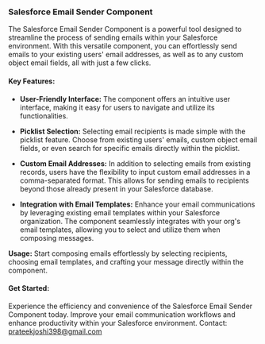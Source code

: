### Salesforce Email Sender Component

The Salesforce Email Sender Component is a powerful tool designed to streamline the process of sending emails within your Salesforce environment. With this versatile component, you can effortlessly send emails to your existing users' email addresses, as well as to any custom object email fields, all with just a few clicks.

#### Key Features:

- **User-Friendly Interface:** The component offers an intuitive user interface, making it easy for users to navigate and utilize its functionalities.
  
- **Picklist Selection:** Selecting email recipients is made simple with the picklist feature. Choose from existing users' emails, custom object email fields, or even search for specific emails directly within the picklist.
  
- **Custom Email Addresses:** In addition to selecting emails from existing records, users have the flexibility to input custom email addresses in a comma-separated format. This allows for sending emails to recipients beyond those already present in your Salesforce database.
  
- **Integration with Email Templates:** Enhance your email communications by leveraging existing email templates within your Salesforce organization. The component seamlessly integrates with your org's email templates, allowing you to select and utilize them when composing messages.

  
 **Usage:** Start composing emails effortlessly by selecting recipients, choosing email templates, and crafting your message directly within the component.

#### Get Started:
Experience the efficiency and convenience of the Salesforce Email Sender Component today. Improve your email communication workflows and enhance productivity within your Salesforce environment.
Contact: prateekjoshi398@gmail.com

